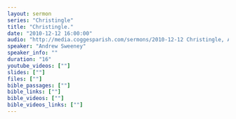 ```yaml
---
layout: sermon
series: "Christingle"
title: "Christingle."
date: "2010-12-12 16:00:00"
audio: "http://media.coggesparish.com/sermons/2010-12-12 Christingle, Andrew Sweeney.mp3"
speaker: "Andrew Sweeney"
speaker_info: ""
duration: "16"
youtube_videos: [""]
slides: [""]
files: [""]
bible_passages: [""]
bible_links: [""]
bible_videos: [""]
bible_videos_links: [""]
---
```

